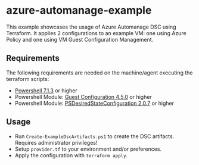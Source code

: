# azure-automanage-example

This example showcases the usage of Azure Automanage DSC using Terraform. It applies 2 configurations to an example VM: one using Azure Policy and one using VM Guest Configuration Management.

## Requirements

The following requirements are needed on the machine/agent executing the terraform scripts:

- [Powershell 7.1.3](https://github.com/PowerShell/PowerShell/releases/tag/v7.1.3) or higher
- Powershell Module: [Guest Configuration 4.5.0](https://www.powershellgallery.com/packages/GuestConfiguration/4.5.0) or higher
- Powershell Module: [PSDesiredStateConfiguration 2.0.7](https://www.powershellgallery.com/packages/PSDesiredStateConfiguration/2.0.7) or higher
  
## Usage

- Run `Create-ExampleDscArtifacts.ps1` to create the DSC artifacts. Requires administrator privileges!
- Setup `provider.tf` to your environment and/or preferences.
- Apply the configuration with `terraform apply`.
